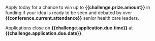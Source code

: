 Apply today for a chance to win up to **{{challenge.prize.amount}}** in funding if your idea is ready to be seen and debated by over **{{conference.current.attendance}}** senior health care leaders.

Applications close on **{{challenge.application.due.time}}** at **{{challenge.application.due.date}}**.
